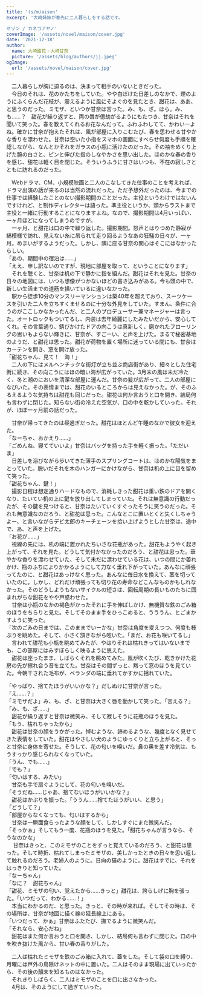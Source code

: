 ```yaml
---
title: '(s/m)aison'
excerpt: '大崎姉妹が春先に二人暮らしをする話です。　

セゾン / カネコアヤノ'
coverImage: '/assets/novel/maison/cover.jpg'
date: '2021-12-18'
author:
  name: 大崎甜花・大崎甘奈
  picture: '/assets/blog/authors/jj.jpeg'
ogImage:
  url: '/assets/novel/maison/cover.jpg'
---
```

　二人暮らしが胸に迫るのは、決まって相手のいないときだった。  
　今日のそれは、花のかたちをしていた。やや白ぼけた日差しのなかで、煙のようにふくらんだ花枝が、震えるように風にそよぐのを見たとき、甜花は、ああ、と思うのだった。ミモザ、といつか甘奈は言った。み、も、ざ。ほら。み、も……？　甜花が繰り返すと、両の唇が億劫がるようにもたつき、甘奈はそれを聞いて笑った。春を教えてくれるお花なんだって。ふわふわしてて、かわいーよね。確かに甘奈が抱えたそれは、風が部屋に入りこむたび、春を思わせる甘やかな香りを漂わせた。甘奈は空いた小指をスマホの画面にすべらせ何度も手順を確認しながら、なんとかそれをガラスの小瓶に活けたのだった。その袖をめくり上げた腕の白さと、ピンと伸びた指のしなやかさを思い出した。ほのかな春の香りを感じ、甜花は軽く目を閉じた。そういうふうに甘さはいつも、不在の寂しさとともに訪れるのだった。  
  
　Webドラマ、CM、小規模映画と二人のこなしてきた仕事のことを考えれば、ドラマ出演の話が来るのは当然の流れだった。ただ予想外だったのは、今までの仕事では経験したことのない撮影期間のことだった。主役というわけではないんですけれど、と制作ディレクターは語った。準主役というか、頭からラストまで主役と一緒に行動することになりますよね。なので、撮影期間は4月いっぱい、一ヶ月ほどになってしまうのですが。  
　一ヶ月、と甜花は口の中で繰り返した。撮影期間。怒声とはりつめた静寂が縞模様で訪れ、見えない糸に吊られて走り回るようなあの狂騒の日々が、一ヶ月。めまいがするようだった。しかし、隣に座る甘奈の関心はそこにはなかったらしい。  
「あの、期間中の宿泊は……」  
「ええ、申し訳ないのですが、現地に部屋を取って、ということになります」  
　それを聴くと、甘奈は机の下で静かに指を組んだ。甜花はそれを見た。甘奈の日々の地図には、いつも想像がつかないほどの書き込みがある。今も頭の中で、新しい生活までの道筋を描いているに違いなかった。  
　駅から徒歩10分のマンスリーマンションは築40年を超えており、スーツケースを引いた二人を立ちすくませるのに十分な外見をしていた。すまん、条件に合うのがここしかなかったんだ、と二人のプロデューサー兼マネージャーは言った。オートロックもついてるし、内装は去年綺麗にしたみたいだから、安心してくれ。その言葉通り、錆びかけたドアの向こうは真新しく、磨かれたフローリングの思いもよらない輝きに、甘奈が、すごーい、と声を上げた。まるで秘密基地のようだ、と甜花は思った。甜花が荷物を置く場所に迷っている間にも、甘奈はカーテンを開き、窓を開け放った。  
「甜花ちゃん、見て！　海！」  
　二人の下にはメルヘンチックな街灯が立ち並ぶ商店街があり、細々とした住宅街に続き、その向こうにはほの暗い海が広がっていた。3月末の風は未だ冷たく、冬と潮のにおいを清潔な部屋に運んだ。甘奈の髪が広がって、二人の部屋になびいた。その表情までは、甜花のいるところからは見えなかった。が、そのふるえるような気持ちは甜花も同じだった。甜花は何か言おうと口を開き、結局何も言わずに閉じた。知らない街の冷えた空気が、口の中を乾かしていった。それが、ほぼ一ヶ月前の話だった。  
  
　甘奈が帰ってきたのは昼過ぎだった。甜花はほとんど午睡のなかで彼女を迎えた。  
「なーちゃ、おかえり……」  
「ごめんね、寝てていいよ」甘奈はバッグを持った手を軽く振った。「ただいま」  
　日差しを浴びながら歩いてきた薄手のスプリングコートは、ほのかな陽気をまとっていた。脱いだそれを木のハンガーにかけながら、甘奈は机の上に目を留めて笑った。  
「甜花ちゃん、鍵！」  
　撮影日程は想定通りハードなもので、消耗しきった甜花は重い鉄のドアを開くなり、たいてい机の上に鍵を放り出してしまっていた。それは無意識の行動だったが、その鍵を見つけると、甘奈はたいていくすぐったそうに笑うのだった。それも無意識なのだろう、と甜花は思った。こんなとこに置いとくと失くしちゃうよー、と言いながらデビ太郎のキーチェーンを拾い上げようとした甘奈は、途中で、あ、と声を上げた。  
「お花が……」  
　視線の先には、机の端に置かれたちいさな花瓶があった。甜花もようやく起き上がって、それを見た。どうして気付かなかったのだろう、と甜花は思った。華やかな香りを漂わせていた、そして未だに漂わせている花は、いつの間にか萎れかけ、瓶のふちによりかかるようにして力なく垂れ下がっていた。あんなに頑張ってたのに、と甜花はあっけなく思った。あんなに毎日水を換えて、茎を切っていたのに。しかし、どれだけ頑張っても切り花の寿命などこんなものかもしれなかった。そのどうしようもないサイクルの短さは、回転周期の長いものたちに囲まれがちな甜花をやや戸惑わせた。  
　甘奈は小瓶のなかの褐色がかったそれに手を伸ばしかけ、無機質な鉄のごみ箱のほうをちらりと見た。そしてそのまま手をひっこめると、うううん、とごまかすように笑った。  
「次のごみの日までは、このままでいーかな」甘奈は角度を変えつつ、何度も枝ぶりを眺めた。そして、小さく頷きながら呟いた。「まだ、お花も咲いてるし」  
　言われて甜花も小瓶を眺めてみたが、やはりそれは枯れきってはいないまでも、この部屋にはみすぼらしく映るように思えた。  
　甜花は座ったまま、しばらくそれを眺めてみた。風が吹くたび、乾きかけた花房の先が擦れ合う音を立てた。甘奈はその間ずっと、黙って窓のほうを見ていた。今朝干された毛布が、ベランダの端に垂れてかすかに揺れていた。  
  
「やっぱり、捨てたほうがいいかな？」だしぬけに甘奈が言った。  
「え……？」  
「ミモザだよ」み、も、ざ、と甘奈は大きく唇を動かして笑った。「言える？」  
「み、も、ざ……」  
　甜花が繰り返すと甘奈は微笑み、そして寂しそうに花瓶のほうを見た。  
「もう、枯れちゃったから」  
　甜花は甘奈の顔をうかがった。悼むような、諦めるような、幾度となく見せてきた表情をしていた。甜花はやさしい犬のようにゆっくりと立ち上がると、そっと甘奈に身体を寄せた。そうして、花の匂いを嗅いだ。鼻の奥を差す冷気は、もうすっかり感じられなくなっていた。  
「うん、でも……」  
「でも？」  
「匂いはする、みたい」  
　甘奈も手で扇ぐようにして、花の匂いを嗅いだ。  
「そうだね……じゃあ、捨てないほうがいいかな？」  
　甜花はかぶりを振った。「ううん……捨てたほうがいい、と思う」  
「どうして？」  
「部屋からなくなっても、匂いはするから」  
　甘奈は一瞬面食らったような顔をして、しかしすぐにまた微笑んだ。  
「そっかぁ」そしてもう一度、花瓶のほうを見た。「甜花ちゃんが言うなら、そうなのかな」  
　 甘奈はきっと、このミモザのことをずっと覚えているのだろう、と甜花は思った。そして時折、枯れてしまったミモザの、美しかったときの日々を思い返して触れるのだろう。老婦人のように。日向の猫のように。甜花はすでに、それをはっきりと知っていた。  
「なーちゃん」  
「なに？　甜花ちゃん」  
「甜花、ミモザの匂い、覚えたから……きっと」甜花は、誇らしげに胸を張った。「いつだって、わかる……！」  
　本当にわかるのだ、と思った。きっと、その時が来れば。そしてその時は、その場所は、甘奈が地図に描く線の延長線上にある。  
「いつだって、かぁ」甘奈はふたたび、撫でるように微笑んだ。  
「それなら、安心だね」  
　甜花はまた何か言おうと口を開き、しかし、結局何も言わずに閉じた。口の中を吹き抜けた風から、甘い春の香りがした。  

　二人は枯れたミモザを鉄のごみ箱に入れて、蓋をした。そして袋の口を縛り、月曜には戸外の鳥除けネットの中に置いた。二人はそのまま現場に出ていったから、その後の顛末を知るものはなかった。  
　それきりしばらく、二人はミモザのことを口に出さなかった。  
　4月は、そのようにして過ぎていった。  